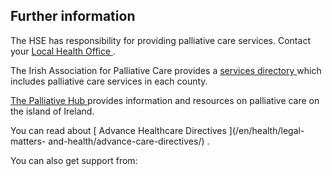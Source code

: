 ##  Further information

The HSE has responsibility for providing palliative care services. Contact
your [ Local Health Office ](http://www.hse.ie/eng/services/list/1/LHO) .

The Irish Association for Palliative Care provides a [ services directory
](http://www.iapc.ie/directory/) which includes palliative care services in
each county.

[ The Palliative Hub ](http://www.thepalliativehub.com/) provides information
and resources on palliative care on the island of Ireland.

You can read about [ Advance Healthcare Directives ](/en/health/legal-matters-
and-health/advance-care-directives/) .

You can also get support from:
